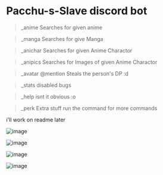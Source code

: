 # Pacchu-s-Slave discord bot


> _anime  Searches for given anime

> _manga Searches for give Manga

> _anichar Searches for given Anime Charactor

> _anipics Searches for Images of given Anime Charactor

> _avatar @mention Steals the person's DP :d

> _stats disabled bugs

> _help isnt it obvious :o

> _perk Extra stuff run the command for more commands

i'll work on readme later

![image](https://user-images.githubusercontent.com/37984032/114234535-875e8a80-999c-11eb-8fb4-2a36ffe310ee.png)

![image](https://user-images.githubusercontent.com/37984032/114234600-9f360e80-999c-11eb-8bb3-a23f69198243.png)

![image](https://user-images.githubusercontent.com/37984032/114234663-b2e17500-999c-11eb-804a-ca3802562234.png)


![image](https://user-images.githubusercontent.com/37984032/114234321-3a7ab400-999c-11eb-8382-3894877caec4.png)

